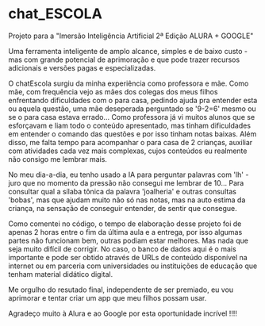 # chat_ESCOLA
Projeto para a "Imersão Inteligência Artificial 2ª Edição ALURA + GOOGLE"

Uma ferramenta inteligente de amplo alcance, simples e de baixo custo - mas com grande potencial de aprimoração e que pode trazer recursos adicionais e versões pagas e especializadas.

O chatEscola surgiu da minha experiência como professora e mãe. 
Como mãe, com frequência vejo as mães dos colegas dos meus filhos enfrentando dificuldades com o para casa, pedindo ajuda pra entender esta ou aquela questão, uma mãe deseperada perguntado se '9-2=6' mesmo ou se o para casa estava errado...
Como professora já vi muitos alunos que se esforçavam e liam todo o conteúdo apresentado, mas tinham dificuldades em entender o comando das questões e por isso tinham notas baixas.
Além disso, me falta tempo para acompanhar o para casa de 2 crianças, auxiliar com atividades cada vez mais complexas, cujos conteúdos eu realmente não consigo me lembrar mais.

No meu dia-a-dia, eu tenho usado a IA para perguntar palavras com 'lh' - juro que no momento da pressão não consegui me lembrar de 10...
Para consultar qual a sílaba tônica da palavra 'joalheria' e outras consultas 'bobas', mas que ajudam muito não só nas notas, mas na auto estima da criança, na sensação de conseguir entender, de sentir que consegue.


Como comentei no código, o tempo de elaboração desse projeto foi de apenas 2 horas entre o fim da última aula e a entrega, por isso algumas partes não funcionam bem, outras podiam estar melhores. Mas nada que seja muito difícil de corrigir.
No caso, o banco de dados aqui é o mais importante e pode ser obtido através de URLs de conteúdo disponível na internet ou em parceria com universidades ou instituições de educação que tenham material didático digital.

Me orgulho do resutado final, independente de ser premiado, eu vou aprimorar e tentar criar um app que meu filhos possam usar.

Agradeço muito à Alura e ao Google por esta oportunidade incrível !!!!
